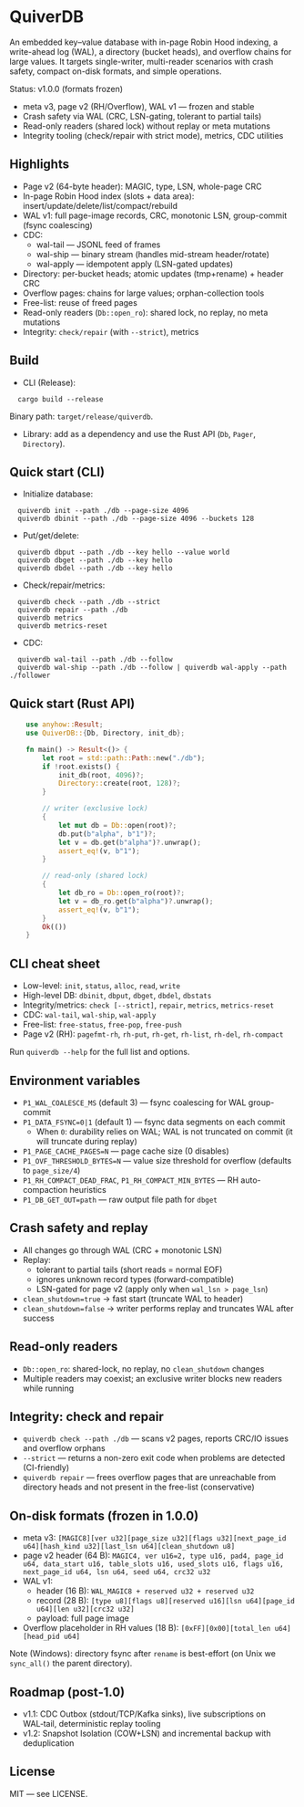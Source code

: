 # QuiverDB

An embedded key–value database with in-page Robin Hood indexing, a write-ahead log (WAL), a directory (bucket heads), and overflow chains for large values. It targets single-writer, multi-reader scenarios with crash safety, compact on-disk formats, and simple operations.

Status: v1.0.0 (formats frozen)
- meta v3, page v2 (RH/Overflow), WAL v1 — frozen and stable
- Crash safety via WAL (CRC, LSN-gating, tolerant to partial tails)
- Read-only readers (shared lock) without replay or meta mutations
- Integrity tooling (check/repair with strict mode), metrics, CDC utilities

## Highlights

- Page v2 (64-byte header): MAGIC, type, LSN, whole-page CRC
- In-page Robin Hood index (slots + data area): insert/update/delete/list/compact/rebuild
- WAL v1: full page-image records, CRC, monotonic LSN, group-commit (fsync coalescing)
- CDC:
    - wal-tail — JSONL feed of frames
    - wal-ship — binary stream (handles mid-stream header/rotate)
    - wal-apply — idempotent apply (LSN-gated updates)
- Directory: per-bucket heads; atomic updates (tmp+rename) + header CRC
- Overflow pages: chains for large values; orphan-collection tools
- Free-list: reuse of freed pages
- Read-only readers (`Db::open_ro`): shared lock, no replay, no meta mutations
- Integrity: `check/repair` (with `--strict`), metrics

## Build

- CLI (Release):
```
  cargo build --release
```
  Binary path: `target/release/quiverdb`.

- Library: add as a dependency and use the Rust API (`Db`, `Pager`, `Directory`).

## Quick start (CLI)

- Initialize database:
```
  quiverdb init --path ./db --page-size 4096
  quiverdb dbinit --path ./db --page-size 4096 --buckets 128
```
- Put/get/delete:
```
  quiverdb dbput --path ./db --key hello --value world
  quiverdb dbget --path ./db --key hello
  quiverdb dbdel --path ./db --key hello
```
- Check/repair/metrics:
```
  quiverdb check --path ./db --strict
  quiverdb repair --path ./db
  quiverdb metrics
  quiverdb metrics-reset
```
- CDC:
```
  quiverdb wal-tail --path ./db --follow
  quiverdb wal-ship --path ./db --follow | quiverdb wal-apply --path ./follower
```
## Quick start (Rust API)
``` rust
    use anyhow::Result;
    use QuiverDB::{Db, Directory, init_db};

    fn main() -> Result<()> {
        let root = std::path::Path::new("./db");
        if !root.exists() {
            init_db(root, 4096)?;
            Directory::create(root, 128)?;
        }

        // writer (exclusive lock)
        {
            let mut db = Db::open(root)?;
            db.put(b"alpha", b"1")?;
            let v = db.get(b"alpha")?.unwrap();
            assert_eq!(v, b"1");
        }

        // read-only (shared lock)
        {
            let db_ro = Db::open_ro(root)?;
            let v = db_ro.get(b"alpha")?.unwrap();
            assert_eq!(v, b"1");
        }
        Ok(())
    }
```
## CLI cheat sheet

- Low-level: `init`, `status`, `alloc`, `read`, `write`
- High-level DB: `dbinit`, `dbput`, `dbget`, `dbdel`, `dbstats`
- Integrity/metrics: `check [--strict]`, `repair`, `metrics`, `metrics-reset`
- CDC: `wal-tail`, `wal-ship`, `wal-apply`
- Free-list: `free-status`, `free-pop`, `free-push`
- Page v2 (RH): `pagefmt-rh`, `rh-put`, `rh-get`, `rh-list`, `rh-del`, `rh-compact`

Run `quiverdb --help` for the full list and options.

## Environment variables

- `P1_WAL_COALESCE_MS` (default 3) — fsync coalescing for WAL group-commit
- `P1_DATA_FSYNC=0|1` (default 1) — fsync data segments on each commit
    - When `0`: durability relies on WAL; WAL is not truncated on commit (it will truncate during replay)
- `P1_PAGE_CACHE_PAGES=N` — page cache size (0 disables)
- `P1_OVF_THRESHOLD_BYTES=N` — value size threshold for overflow (defaults to `page_size/4`)
- `P1_RH_COMPACT_DEAD_FRAC`, `P1_RH_COMPACT_MIN_BYTES` — RH auto-compaction heuristics
- `P1_DB_GET_OUT=path` — raw output file path for `dbget`

## Crash safety and replay

- All changes go through WAL (CRC + monotonic LSN)
- Replay:
    - tolerant to partial tails (short reads = normal EOF)
    - ignores unknown record types (forward-compatible)
    - LSN-gated for page v2 (apply only when `wal_lsn > page_lsn`)
- `clean_shutdown=true` → fast start (truncate WAL to header)
- `clean_shutdown=false` → writer performs replay and truncates WAL after success

## Read-only readers

- `Db::open_ro`: shared-lock, no replay, no `clean_shutdown` changes
- Multiple readers may coexist; an exclusive writer blocks new readers while running

## Integrity: check and repair

- `quiverdb check --path ./db` — scans v2 pages, reports CRC/IO issues and overflow orphans
- `--strict` — returns a non-zero exit code when problems are detected (CI-friendly)
- `quiverdb repair` — frees overflow pages that are unreachable from directory heads and not present in the free-list (conservative)

## On-disk formats (frozen in 1.0.0)

- meta v3:
  `[MAGIC8][ver u32][page_size u32][flags u32][next_page_id u64][hash_kind u32][last_lsn u64][clean_shutdown u8]`
- page v2 header (64 B):
  `MAGIC4, ver u16=2, type u16, pad4, page_id u64, data_start u16, table_slots u16, used_slots u16, flags u16, next_page_id u64, lsn u64, seed u64, crc32 u32`
- WAL v1:
    - header (16 B): `WAL_MAGIC8 + reserved u32 + reserved u32`
    - record (28 B): `[type u8][flags u8][reserved u16][lsn u64][page_id u64][len u32][crc32 u32]`
    - payload: full page image
- Overflow placeholder in RH values (18 B):
  `[0xFF][0x00][total_len u64][head_pid u64]`

Note (Windows): directory fsync after `rename` is best-effort (on Unix we `sync_all()` the parent directory).

## Roadmap (post‑1.0)

- v1.1: CDC Outbox (stdout/TCP/Kafka sinks), live subscriptions on WAL‑tail, deterministic replay tooling
- v1.2: Snapshot Isolation (COW+LSN) and incremental backup with deduplication

## License

MIT — see LICENSE.